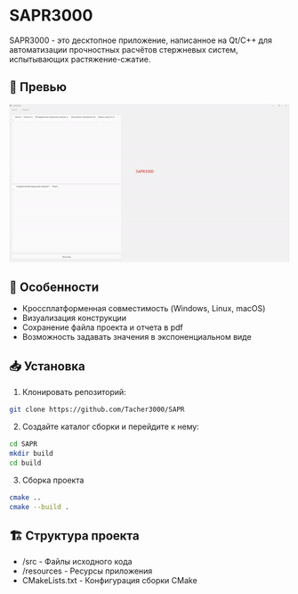 # SAPR3000

SAPR3000 - это десктопное приложение, написанное на Qt/C++ для автоматизации прочностных расчётов стержневых систем, испытывающих растяжение-сжатие.

## 👀 Превью

![SAPR3000](docs/SAPR3000_Preview.gif)

## 🚀 Особенности

- Кроссплатформенная совместимость (Windows, Linux, macOS)
- Визуализация конструкции
- Сохранение файла проекта и отчета в pdf
- Возможность задавать значения в экспоненциальном виде

## 📥 Установка

1. Клонировать репозиторий:
```bash
git clone https://github.com/Tacher3000/SAPR
```

2. Создайте каталог сборки и перейдите к нему:
```bash
cd SAPR
mkdir build
cd build
```

3. Сборка проекта
```bash
cmake ..
cmake --build .
```

## 🏗️ Структура проекта
- /src - Файлы исходного кода
- /resources - Ресурсы приложения
- CMakeLists.txt - Конфигурация сборки CMake
